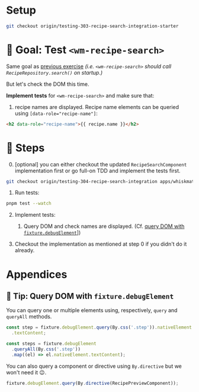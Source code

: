 # Setup

```sh
git checkout origin/testing-303-recipe-search-integration-starter
```

# 🎯 Goal: Test `<wm-recipe-search>`

Same goal as [previous exercise](301-recipe-search-isolated.md) _(i.e. `<wm-recipe-search>` should call `RecipeRepository.search()` on startup.)_

But let's check the DOM this time.

**Implement tests** for `<wm-recipe-search>` and make sure that:

1. recipe names are displayed. Recipe name elements can be queried using `[data-role="recipe-name"]`:

```html
<h2 data-role="recipe-name">{{ recipe.name }}</h2>
```

# 📝 Steps

0. [optional] you can either checkout the updated `RecipeSearchComponent` implementation first or go full-on TDD and implement the tests first.
```sh
git checkout origin/testing-304-recipe-search-integration apps/whiskmate/src/app/recipe/recipe-search.component.ts
```

1. Run tests:

```sh
pnpm test --watch
```

2. Implement tests:

   1. Query DOM and check names are displayed. (Cf. [query DOM with `fixture.debugElement`](#-tip-query-dom-with-fixturedebugelement)])

3. Checkout the implementation as mentioned at step 0 if you didn't do it already.

# Appendices

## 🎁 Tip: Query DOM with `fixture.debugElement`

You can query one or multiple elements using, respectively, `query` and `queryAll` methods.

```ts
const step = fixture.debugElement.query(By.css('.step')).nativeElement
  .textContent;

const steps = fixture.debugElement
  .queryAll(By.css('.step'))
  .map((el) => el.nativeElement.textContent);
```

You can also query a component or directive using `By.directive` but we won't need it 😉.

```ts
fixture.debugElement.query(By.directive(RecipePreviewComponent));
```
